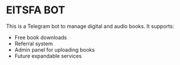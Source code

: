 # EITSFA BOT

This is a Telegram bot to manage digital and audio books.
It supports:
- Free book downloads
- Referral system
- Admin panel for uploading books
- Future expandable services